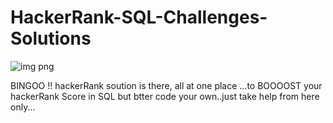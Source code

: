 # HackerRank-SQL-Challenges-Solutions
![img png](https://user-images.githubusercontent.com/25679829/138608431-0b76d1ce-9749-4fd3-9cd6-3cf7f145929c.png)

BINGOO !! hackerRank soution is there, all at one place ...to BOOOOST your hackerRank Score in SQL
but btter code your own..just take help from here only... 
